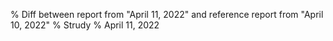 % Diff between report from "April 11, 2022" and reference report from "April 10, 2022"
% Strudy
% April 11, 2022


